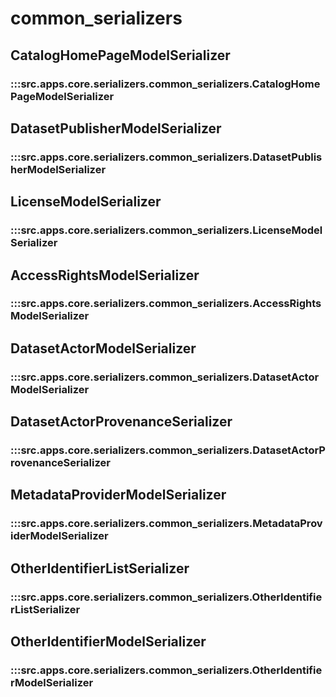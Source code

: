 # common_serializers

## CatalogHomePageModelSerializer

### :::src.apps.core.serializers.common_serializers.CatalogHomePageModelSerializer

## DatasetPublisherModelSerializer

### :::src.apps.core.serializers.common_serializers.DatasetPublisherModelSerializer

## LicenseModelSerializer

### :::src.apps.core.serializers.common_serializers.LicenseModelSerializer

## AccessRightsModelSerializer

### :::src.apps.core.serializers.common_serializers.AccessRightsModelSerializer

## DatasetActorModelSerializer

### :::src.apps.core.serializers.common_serializers.DatasetActorModelSerializer

## DatasetActorProvenanceSerializer

### :::src.apps.core.serializers.common_serializers.DatasetActorProvenanceSerializer

## MetadataProviderModelSerializer

### :::src.apps.core.serializers.common_serializers.MetadataProviderModelSerializer

## OtherIdentifierListSerializer

### :::src.apps.core.serializers.common_serializers.OtherIdentifierListSerializer

## OtherIdentifierModelSerializer

### :::src.apps.core.serializers.common_serializers.OtherIdentifierModelSerializer

